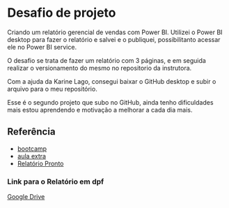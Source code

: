 
# Desafio de projeto 

Criando um relatório gerencial de vendas com Power BI. 
Utilizei o Power BI desktop para fazer o relatório e salvei e o publiquei, possibilitanto acessar ele no Power BI service.

O desafio se trata de fazer um relatório com 3 páginas, e em seguida realizar o versionamento do mesmo no repositorio da instrutora. 

Com a ajuda da Karine Lago, consegui baixar o GitHub desktop e subir o arquivo para o meu repositório. 

Esse é o segundo projeto que subo no GitHub, ainda tenho dificuldades mais estou aprendendo e motivação a melhorar a cada dia mais. 

## Referência

 - [bootcamp](https://web.dio.me/track/coding-the-future-sysvision-data-analytics)
 - [aula extra](https://www.youtube.com/watch?v=rTbSsVFeeI0&t=433s)
 - [Relatório Pronto](https://drive.google.com/file/d/1JHJb9tC9d8YKAvutk8pFdfdZ7KP6GR_F/view?usp=sharing)

### Link para o Relatório em dpf

[Google Drive](https://drive.google.com/file/d/1JHJb9tC9d8YKAvutk8pFdfdZ7KP6GR_F/view?usp=sharing)

